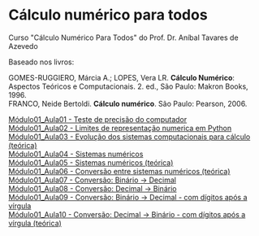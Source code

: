 # Cálculo numérico para todos

Curso "Cálculo Numérico Para Todos" do Prof. Dr. Aníbal Tavares de Azevedo

Baseado nos livros:

GOMES-RUGGIERO, Márcia A.; LOPES, Vera LR. **Cálculo Numérico**: Aspectos Teóricos e Computacionais. 2. ed., São Paulo: Makron Books, 1996.<br />
FRANCO, Neide Bertoldi. **Cálculo numérico**. São Paulo: Pearson, 2006.


[Módulo01_Aula01 - Teste de precisão do computador](/CNPT_01_01.ipynb) <br />
[Módulo01_Aula02 - Limites de representação numerica em Python](/CNPT_01_02.ipynb) <br />
[Módulo01_Aula03 - Evolução dos sistemas computacionais para cálculo (teórica)](/CNPT_01_03.ipynb) <br />
[Módulo01_Aula04 - Sistemas numéricos](/CNPT_01_04.ipynb) <br />
[Módulo01_Aula05 - Sistemas numéricos (teórica)](/CNPT_01_05.ipynb) <br />
[Módulo01_Aula06 - Conversão entre sistemas numéricos (teórica)](/CNPT_01_06.ipynb) <br />
[Módulo01_Aula07 - Conversão: Binário -> Decimal](/CNPT_01_07.ipynb) <br />
[Módulo01_Aula08 - Conversão: Decimal -> Binário](/CNPT_01_08.ipynb) <br />
[Módulo01_Aula09 - Conversão: Binário -> Decimal - com dígitos após a vírgula](/CNPT_01_09.ipynb) <br />
[Módulo01_Aula10 - Conversão: Decimal -> Binário - com dígitos após a vírgula (teórica)](/CNPT_01_10.ipynb) <br />
